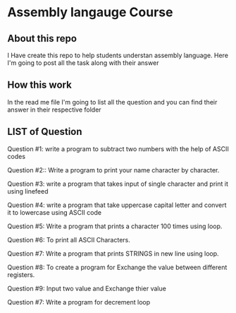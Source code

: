 # Assembly langauge Course

## About this repo

I Have create this repo to help students understan assembly language. Here I'm going to post all the task along with their answer

## How this work

In the read me file I'm going to list all the question and you can find their answer in their respective folder


## LIST of Question

Question #1: write a program to subtract two numbers with the help of ASCII codes

Question #2:: Write a program to print your name character by character.

Question #3: write a program that takes input of single character and print it
using linefeed

Question #4: write a program that take  uppercase capital letter and convert it to lowercase
using ASCII code

Question #5: Write a program that prints a character 100 times using loop.

Question #6: To print all ASCII Characters.

Question #7: Write a program that prints STRINGS in new line using loop.

Question #8: To create a program for Exchange the value between different registers.

Question #9: Input two value and  Exchange thier value

Question #7: Write a program for decrement loop 